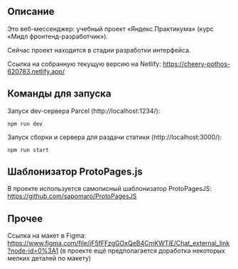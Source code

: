 ## Описание

Это веб-мессенджер: учебный проект «Яндекс.Практикума» (курс «Мидл фронтенд-разработчик»). 

Сейчас проект находится в стадии разработки интерфейса.

Ссылка на собранную текущую версию на Netlify: https://cheery-pothos-620783.netlify.app/

## Команды для запуска 

Запуск dev-сервера Parcel (http://localhost:1234/): 

	npm run dev

Запуск сборки и сервера для раздачи статики (http://localhost:3000/):

	npm run start

## Шаблонизатор ProtoPages.js

В проекте используется самописный шаблонизатор ProtoPagesJS: https://github.com/sapomaro/ProtoPagesJS

## Прочее

Ссылка на макет в Figma: https://www.figma.com/file/jF5fFFzgGOxQeB4CmKWTiE/Chat_external_link?node-id=0%3A1 (в проекте ещё предполагается доработка некоторых мелких деталей по макету)
